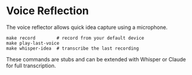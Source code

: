 # Voice Reflection

The voice reflector allows quick idea capture using a microphone.

```
make record        # record from your default device
make play-last-voice
make whisper-idea  # transcribe the last recording
```

These commands are stubs and can be extended with Whisper or Claude for full transcription.

